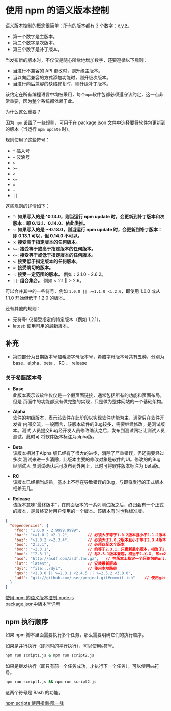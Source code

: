 <!--
 * @Description: npm&yarn文件夹
 * @Author: xiehuaqiang
 * @FilePath: /kaka-blog/src/docs/kaka/npm-yarn/npm语义版本控制.md
 * @Date: 2021-04-07 10:21:27
 * @LastEditTime: 2021-10-25 20:40:33
-->

# 使用 npm 的语义版本控制

语义版本控制的概念很简单：所有的版本都有 3 个数字：x.y.z。

- 第一个数字是主版本。
- 第二个数字是次版本。
- 第三个数字是补丁版本。

当发布新的版本时，不仅仅是随心所欲地增加数字，还要遵循以下规则：

- 当进行不兼容的 API 更改时，则升级主版本。
- 当以向后兼容的方式添加功能时，则升级次版本。
- 当进行向后兼容的缺陷修复时，则升级补丁版本。

该约定在所有编程语言中均被采用，每个`npm`软件包都必须遵守该约定，这一点非常重要，因为整个系统都依赖于此。

为什么这么重要？

因为 `npm` 设置了一些规则，可用于在 package.json 文件中选择要将软件包更新到的版本（当运行 `npm update` 时）。

规则使用了这些符号：

- `^` 插入号
- `~` 波浪号
- `>`
- `>=`
- `<`
- `<=`
- `=`
- `-`
- `||`

这些规则的详情如下：

- `^`: **如果写入的是 ^0.13.0，则当运行 npm update 时，会更新到补丁版本和次版本：即 0.13.1、0.14.0、依此类推。**
- `~`: **如果写入的是 〜0.13.0，则当运行 npm update 时，会更新到补丁版本：即 0.13.1 可以，但 0.14.0 不可以。**
- `>`: **接受高于指定版本的任何版本。**
- `>=`: **接受等于或高于指定版本的任何版本。**
- `<=`: **接受等于或低于指定版本的任何版本。**
- `<`: **接受低于指定版本的任何版本。**
- `=`: **接受确切的版本。**
- `-`: **接受一定范围的版本。** 例如：2.1.0 - 2.6.2。
- `||`: **组合集合。** 例如 < 2.1 || > 2.6。

可以合并其中的一些符号，例如 `1.0.0 || >=1.1.0 <1.2.0`，即使用 1.0.0 或从 1.1.0 开始但低于 1.2.0 的版本。

还有其他的规则：

- 无符号: 仅接受指定的特定版本（例如 1.2.1）。
- latest: 使用可用的最新版本。

## 补充

- 第四部分为日期版本号加希腊字母版本号，希腊字母版本号共有五种，分别为base、alpha、beta 、RC 、 release

### 关于希腊版本号

- **Base**  
此版本表示该软件仅仅是一个假页面链接，通常包括所有的功能和页面布局，但是 页面中的功能都没有做完整的实现，只是做为整体网站的一个基础架构。

- **Alpha**  
软件的初级版本，表示该软件在此阶段以实现软件功能为主，通常只在软件开发者 内部交流，一般而言，该版本软件的Bug较多，需要继续修改，是测试版本。测试 人员提交Bug经开发人员修改确认之后，发布到测试网址让测试人员测试，此时可 将软件版本标注为alpha版。

- **Beta**  
该版本相对于Alpha 版已经有了很大的进步，消除了严重错误，但还需要经过多次 测试来进一步消除，此版本主要的修改对象是软件的UI。修改的的Bug 经测试人 员测试确认后可发布到外网上，此时可将软件版本标注为 beta版。

- **RC**  
该版本已经相当成熟，基本上不存在导致错误的Bug，与即将发行的正式版本相差无几。

- **Release**  
该版本意味“最终版本”，在前面版本的一系列测试版之后，终归会有一个正式的版本，是最终交付用户使用的一个版本。该版本有时也称标准版。

```json
{
  "dependencies": {
    "foo": "1.0.0 - 2.9999.9999",
    "bar": ">=1.0.2 <2.1.2",        // 必须大于等于1.0.2版本且小于2.1.2版本
    "baz": ">1.0.2 <=2.3.4",        // 必须大于1.0.2版本且小于等于2.3.4版本
    "boo": "2.3.1",                 // 必须匹配这个版本
    "boo": "~2.3.1",                // 约等于2.3.1，只更新最小版本，相当于2.3.X，即>=2.3.1 <2.4.0
    "boo": "^2.3.1",                // 与2.3.1版本兼容，相当于2.X.X, 即>=2.3.1 < 3.0.0,不改变大版本号。
    "asd": "http://asdf.com/asdf.tar.gz",   // 在版本上指定一个压缩包的url，当执行npm install 时这个压缩包会被下载并安装到本地。
    "lat": "latest",                // 安装最新版本
    "dyl": "file:../dyl",           // 使用本地路径
    "qux": "<1.0.0 || >=2.3.1 <2.4.5 || >=2.5.2 <3.0.0",
    "adf": "git://github.com/user/project.git#commit-ish"    // 使用git URL加commit-ish
  }
}

```

[使用 npm 的语义版本控制·node.js](http://nodejs.cn/learn/semantic-versioning-using-npm)  
[package.json中版本号详解](https://blog.csdn.net/weixin_40817115/article/details/86611179)

## npm 执行顺序

如果 npm 脚本里面需要执行多个任务，那么需要明确它们的执行顺序。

如果是并行执行（即同时的平行执行），可以使用`&`符号。

```sh
npm run script1.js & npm run script2.js
```

如果是继发执行（即只有前一个任务成功，才执行下一个任务），可以使用`&&`符号。

```sh
npm run script1.js && npm run script2.js
```

这两个符号是 Bash 的功能。

[npm scripts 使用指南·阮一峰](http://www.ruanyifeng.com/blog/2016/10/npm_scripts.html)

